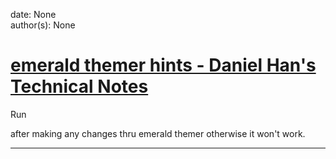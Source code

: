 
date: None  
author(s): None  

# [emerald themer hints - Daniel Han's Technical Notes](https://sites.google.com/site/xiangyangsite/home/technical-tips/linux-unix/gnome/emerald-themer-hints)

Run

after making any changes thru emerald themer otherwise it won't work.  
  
---

